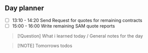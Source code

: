 ## Day planner

- [ ] 13:10 - 14:20 Send Request for quotes for remaining contracts
- [ ] 15:00 - 16:00 Write remaining SAM quote reports

> [!Question] What i learned today / General notes for the day

> [!NOTE] Tomorrows todos

